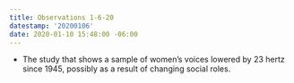 ```yaml
---
title: Observations 1-6-20
datestamp: '20200106'
date: 2020-01-10 15:48:00 -06:00
---
```


- The study that shows a sample of women’s voices lowered by 23 hertz since 1945, possibly as a result of changing social roles.
